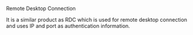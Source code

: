 Remote Desktop Connection

It is a similar product as RDC which is used for remote desktop connection and uses IP and port as authentication information.
